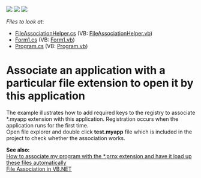 <!-- default badges list -->
![](https://img.shields.io/endpoint?url=https://codecentral.devexpress.com/api/v1/VersionRange/128608978/10.1.9%2B)
[![](https://img.shields.io/badge/Open_in_DevExpress_Support_Center-FF7200?style=flat-square&logo=DevExpress&logoColor=white)](https://supportcenter.devexpress.com/ticket/details/E3207)
[![](https://img.shields.io/badge/📖_How_to_use_DevExpress_Examples-e9f6fc?style=flat-square)](https://docs.devexpress.com/GeneralInformation/403183)
<!-- default badges end -->
<!-- default file list -->
*Files to look at*:

* [FileAssociationHelper.cs](./CS/FileAssociationHelper.cs) (VB: [FileAssociationHelper.vb](./VB/FileAssociationHelper.vb))
* [Form1.cs](./CS/Form1.cs) (VB: [Form1.vb](./VB/Form1.vb))
* [Program.cs](./CS/Program.cs) (VB: [Program.vb](./VB/Program.vb))
<!-- default file list end -->
# Associate an application with a particular file extension to open it by this application


<p>The example illustrates how to add required keys to the registry to associate *.myapp extension with this application. Registration occurs when the application runs for the first time. <br />
Open file explorer and double click <strong>t</strong><strong>est.myapp</strong> file which is included in the project to check whether the association works.</p><p><strong>See also:</strong><br />
<a href="https://www.devexpress.com/Support/Center/p/E477">How to associate my program with the *.prnx extension and have it load up these files automatically</a><br />
<a href="http://www.codeproject.com/KB/vb/VBFileAssociation.aspx"><u>File Association in VB.NET</u></a> </p>

<br/>


